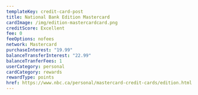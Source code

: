 ```yaml
---
templateKey: credit-card-post
title: National Bank Edition Mastercard
cardImage: /img/edition-mastercardcard.png
creditScore: Excellent
fee: 0
feeOptions: nofees
network: Mastercard
purchaseInterest: "19.99"
balanceTransferInterest: "22.99"
balanceTranferFees: 1
userCategory: personal
cardCategory: rewards
rewardType: points
href: https://www.nbc.ca/personal/mastercard-credit-cards/edition.html
---
```

